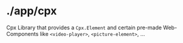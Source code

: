 # ./app/cpx

Cpx Library that provides a `Cpx.Element` and certain pre-made Web-Components like `<video-player>`, `<picture-element>`, ...